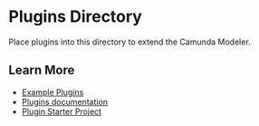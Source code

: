 # Plugins Directory

Place plugins into this directory to extend the Camunda Modeler.


## Learn More

* [Example Plugins](https://github.com/camunda/camunda-modeler-plugins)
* [Plugins documentation](https://docs.camunda.io/docs/components/modeler/desktop-modeler/plugins/)
* [Plugin Starter Project](https://github.com/camunda/camunda-modeler-plugin-example)
